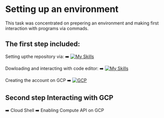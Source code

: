 # Setting up an environment

This task was concentrated on prepering an environment and making first interaction with programs via commads. 

## The first step included:

Setting upthe repository via:
:arrow_right: [![My Skills](https://skillicons.dev/icons?i=github)](https://skillicons.dev)

Dowloading and interacting with code editor:
:arrow_right: [![My Skills](https://skillicons.dev/icons?i=vscode)](https://skillicons.dev)

Creating the account on GCP
:arrow_right: [![GCP](https://skillicons.dev/icons?i=gcp)](https://cloud.google.com)

## Second step Interacting with GCP

:arrow_right: Cloud Shell
:arrow_right: Enabling Compute API on GCP